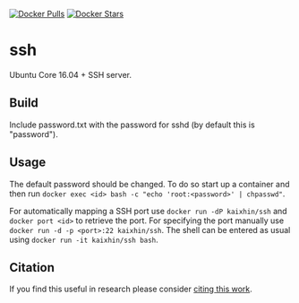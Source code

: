 [![Docker Pulls](https://img.shields.io/docker/pulls/kaixhin/ssh.svg)](https://hub.docker.com/r/kaixhin/ssh/)
[![Docker Stars](https://img.shields.io/docker/stars/kaixhin/ssh.svg)](https://hub.docker.com/r/kaixhin/ssh/)

ssh
===
Ubuntu Core 16.04 + SSH server.

Build
-----
Include password.txt with the password for sshd (by default this is "password").

Usage
-----
The default password should be changed. To do so start up a container and then run `docker exec <id> bash -c "echo 'root:<password>' | chpasswd"`.

For automatically mapping a SSH port use `docker run -dP kaixhin/ssh` and `docker port <id>` to retrieve the port.
For specifying the port manually use `docker run -d -p <port>:22 kaixhin/ssh`.
The shell can be entered as usual using `docker run -it kaixhin/ssh bash`.

Citation
--------
If you find this useful in research please consider [citing this work](https://github.com/Kaixhin/dockerfiles/blob/master/CITATION.md).
